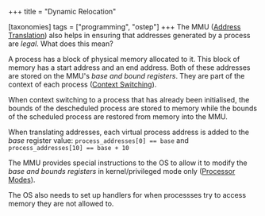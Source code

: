 +++
title = "Dynamic Relocation"

[taxonomies]
tags = ["programming", "ostep"]
+++
The MMU ([Address Translation](https://john-rodewald.github.io/blog/Address-Translation)) also helps in ensuring that addresses generated by a process are *legal*. What does this mean?

A process has a block of physical memory allocated to it. This block of memory has a start address and an end address. Both of these addresses are stored on the MMU's *base and bound registers*. They are part of the context of each process ([Context Switching](https://john-rodewald.github.io/blog/Context-Switching)).

When context switching to a process that has already been initialised, the bounds of the descheduled process are stored to memory while the bounds of the scheduled process are restored from memory into the MMU. 

When translating addresses, each virtual process address is added to the *base* register value: `process_addresses[0] == base` and `process_addresses[10] == base + 10`

The MMU provides special instructions to the OS to allow it to modify the *base and bounds registers* in kernel/privileged mode only ([Processor Modes](https://john-rodewald.github.io/blog/Processor-Modes)).

The OS also needs to set up handlers for when processses try to access memory they are not allowed to.
